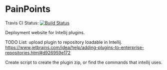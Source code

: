 # PainPoints

Travis CI Status: [![Build Status](https://travis-ci.org/RoboPlugins/PainPoints.svg?branch=master)](https://travis-ci.org/RoboPlugins/PainPoints)


Deployment website for Intellij plugins.

TODO List:
upload plugin to repository loadable in Intellij.
https://www.jetbrains.com/idea/help/adding-plugins-to-enterprise-repositories.html#d926959e172

Create script to create the plugin zip, or find the commands that intellij uses.
